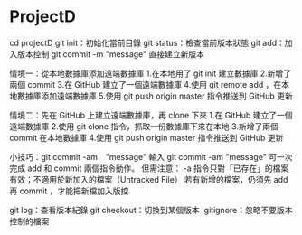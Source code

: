 # ProjectD
cd projectD
git init：初始化當前目錄
git status：檢查當前版本狀態
git add：加入版本控制
git commit -m "message" 直接建立新版本

情境一：從本地數據庫添加遠端數據庫
1.在本地用了 git init 建立數據庫
2.新增了兩個 commit
3.在 GitHub 建立了一個遠端數據庫
4.使用 git remote add <url>，在本地數據庫添加遠端數據庫
5.使用 git push origin master 指令推送到 GitHub 更新

情境二：先在 GitHub 上建立遠端數據庫，再 clone 下來
1.在 GitHub 建立了一個遠端數據庫
2.使用 git clone <url> 指令，抓取一份數據庫下來在本地
3.新增了兩個 commit 在本地數據庫
4.使用 git push origin master 指令推送到 GitHub 更新

小技巧：git commit -am　"message"
輸入 git commit -am "message" 可一次完成 add 和 commit 兩個指令動作。
但需注意：
-a 指令只對「已存在」的檔案有效；不適用於新加入的檔案（Untracked File）
若有新增的檔案，仍須先 add 再 commit ，才能把新檔加入版控

git log：查看版本紀錄
git checkout：切換到某個版本
.gitignore：忽略不要版本控制的檔案
